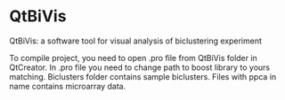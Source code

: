 # QtBiVis
QtBiVis: a software tool for visual analysis of biclustering experiment

To compile project, you need to open .pro file from QtBiVis folder in QtCreator. In .pro file you need to change path to boost library to yours matching.
Biclusters folder contains sample biclusters. Files with ppca in name contains microarray data.
